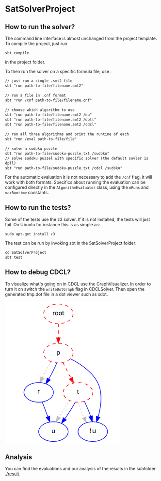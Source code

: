 SatSolverProject
================

How to run the solver?
----------------------

The command line interface is almost unchanged from the project template.
To compile the project, just run
```
sbt compile
```
in the project folder.

To then run the solver on a specific formula file, use :
```
// just run a single .smt2 file
sbt "run path-to-file/filename.smt2"

// run a file in .cnf format
sbt "run /cnf path-to-file/filename.cnf"

// choose which algorithm to use
sbt "run path-to-file/filename.smt2 /dp"
sbt "run path-to-file/filename.smt2 /dpll"
sbt "run path-to-file/filename.smt2 /cdcl"

// run all three algorithms and print the runtime of each
sbt "run /eval path-to-file/file"

// solve a sudoku puzzle
sbt "run path-to-file/sudoku-puzzle.txt /sudoku"
// solve sudoku puzzel with specific solver (the default sovler is dpll)
sbt "run path-to-file/sudoku-puzzle.txt /cdcl /sudoku"
```
For the automatic evaluation it is not necessary to add the `/cnf` flag, it will
work with both formats. Specifics about running the evaluation can be configured
directly in the `AlgorithmEvaluator` class, using the `nRuns` and `maxRuntime`
constants.

How to run the tests?
---------------------

Some of the tests use the z3 solver. If it is not installed, the tests will
just fail. On Ubuntu for instance this is as simple as:
```
sudo apt-get install z3
```

The test can be run by invoking sbt in the SatSolverProject folder:
```
cd SatSolverProject
sbt test
```

How to debug CDCL?
------------------

To visualize what's going on in CDCL use the GraphVisualizer. In order to turn
it on switch the ```writeDotGraph``` flag in CDCLSolver. Then open the
generated tmp.dot file in a dot viewer such as xdot.

![](example_graph.png)


Analysis
--------

You can find the evaluations and our analysis of the results in the subfolder
[./result](./result).

